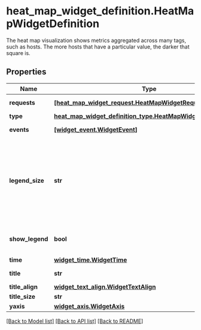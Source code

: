 # heat_map_widget_definition.HeatMapWidgetDefinition

The heat map visualization shows metrics aggregated across many tags, such as hosts. The more hosts that have a particular value, the darker that square is.
## Properties
Name | Type | Description | Notes
------------ | ------------- | ------------- | -------------
**requests** | [**[heat_map_widget_request.HeatMapWidgetRequest]**](HeatMapWidgetRequest.md) | List of widget types. | 
**type** | [**heat_map_widget_definition_type.HeatMapWidgetDefinitionType**](HeatMapWidgetDefinitionType.md) |  | 
**events** | [**[widget_event.WidgetEvent]**](WidgetEvent.md) | List of widget events. | [optional] 
**legend_size** | **str** | Available legend sizes for a widget. Should be one of \&quot;0\&quot;, \&quot;2\&quot;, \&quot;4\&quot;, \&quot;8\&quot;, \&quot;16\&quot;, or \&quot;auto\&quot;. | [optional] 
**show_legend** | **bool** | Whether or not to display the legend on this widget. | [optional] 
**time** | [**widget_time.WidgetTime**](WidgetTime.md) |  | [optional] 
**title** | **str** | Title of the widget. | [optional] 
**title_align** | [**widget_text_align.WidgetTextAlign**](WidgetTextAlign.md) |  | [optional] 
**title_size** | **str** | Size of the title. | [optional] 
**yaxis** | [**widget_axis.WidgetAxis**](WidgetAxis.md) |  | [optional] 

[[Back to Model list]](README.md#documentation-for-models) [[Back to API list]](README.md#documentation-for-api-endpoints) [[Back to README]](README.md)


